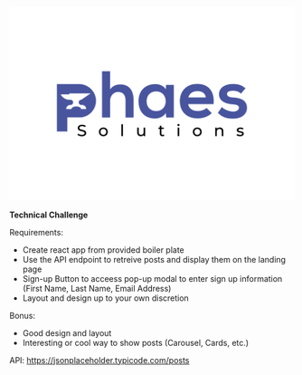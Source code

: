 ![Image Not Found](src/images/phaes-logo2.png)

**Technical Challenge**

Requirements:
* Create react app from provided boiler plate 
* Use the API endpoint to retreive posts and display them on the landing page
* Sign-up Button to acceess pop-up modal to enter sign up information (First Name, Last Name, Email Address)
*  Layout and design up to your own discretion

Bonus:
* Good design and layout
* Interesting or cool way to show posts (Carousel, Cards, etc.)

API: https://jsonplaceholder.typicode.com/posts
